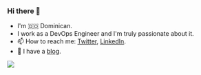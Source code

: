 ### Hi there 👋

- I'm 🇩🇴 Dominican.
- I work as a DevOps Engineer and I'm truly passionate about it.
- 📫 How to reach me: [Twitter][1], [LinkedIn][2].
- 📓 I have a [blog][3]. 

<img src="https://github-readme-stats.vercel.app/api?username=angelmadames&count_private=true&show_icons=true&include_all_commits=true" /> 

[1]: https://twitter.com/angelmadames
[2]: https://www.linkedin.com/in/angelmadames
[3]: angeladames.com

